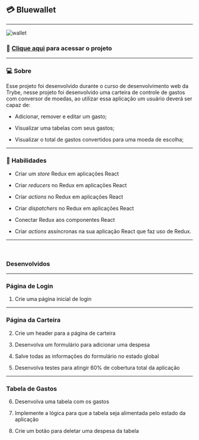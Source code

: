 ## 💳 Bluewallet
---
![wallet](https://user-images.githubusercontent.com/94760136/192841426-1b537e80-6991-4383-a364-c8e8a0a1a427.gif)

### 📌 <a href="https://bluewallet.vercel.app/">Clique aqui</a> para acessar o projeto
---

### <strong>💻 Sobre</strong>
Esse projeto foi desenvolvido durante o curso de desenvolvimento web da Trybe, nesse projeto foi desenvolvido uma carteira de controle de gastos com conversor de moedas, ao utilizar essa aplicação um usuário deverá ser capaz de:

  - Adicionar, remover e editar um gasto;

  - Visualizar uma tabelas com seus gastos;

  - Visualizar o total de gastos convertidos para uma moeda de escolha;
---

### <strong>📔 Habilidades</strong>

- Criar um _store_ Redux em aplicações React

- Criar _reducers_ no Redux em aplicações React

- Criar _actions_ no Redux em aplicações React

- Criar _dispatchers_ no Redux em aplicações React

- Conectar Redux aos componentes React

- Criar _actions_ assíncronas na sua aplicação React que faz uso de Redux.
---

</br>

### <strong>Desenvolvidos</strong>

---

### <strong>Página de Login</strong>

 1. Crie uma página inicial de login

---

### <strong>Página da Carteira</strong>

2. Crie um header para a página de carteira

3. Desenvolva um formulário para adicionar uma despesa

4. Salve todas as informações do formulário no estado global

5. Desenvolva testes para atingir 60% de cobertura total da aplicação

---

### <strong>Tabela de Gastos</strong>

6. Desenvolva uma tabela com os gastos

7. Implemente a lógica para que a tabela seja alimentada pelo estado da aplicação

8. Crie um botão para deletar uma despesa da tabela

